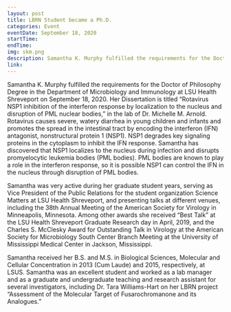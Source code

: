 ```yaml
---
layout: post
title: LBRN Student became a Ph.D.
categories: Event
eventDate: September 18, 2020
startTime:
endTime:
img: skm.png
description: Samantha K. Murphy fulfilled the requirements for the Doctor of Philosophy Degree in the Department of Microbiology and Immunology at LSU Health Shreveport on September 18, 2020.
link:
---
```

Samantha K. Murphy fulfilled the requirements for the Doctor of Philosophy Degree in the Department of Microbiology and Immunology at LSU Health Shreveport on September 18, 2020. Her Dissertation is titled “Rotavirus NSP1 inhibition of the interferon response by localization to the nucleus and disruption of PML nuclear bodies,” in the lab of Dr. Michelle M.  Arnold. Rotavirus causes severe, watery diarrhea in young children and infants and promotes the spread in the intestinal tract by encoding the interferon (IFN) antagonist, nonstructural protein 1 (NSP1). NSP1 degrades key signaling proteins in the cytoplasm to inhibit the IFN response. Samantha has discovered that NSP1 localizes to the nucleus during infection and disrupts promyelocytic leukemia bodies (PML bodies). PML bodies are known to play a role in the interferon response, so it is possible NSP1 can control the IFN in the nucleus through disruption of PML bodies.

Samantha was very active during her graduate student years, serving as Vice President of the Public Relations for the student organization Science Matters at LSU Health Shreveport, and presenting talks at different venues, including the 38th Annual Meeting of the American Society for Virology in Minneapolis, Minnesota. Among other awards she received “Best Talk” at the LSU Health Shreveport Graduate Research day in April, 2019, and the Charles S. McClesky Award for Outstanding Talk in Virology at the American Society for Microbiology South Center Branch Meeting at the University of Mississippi Medical Center in Jackson, Mississippi.      

Samantha received her B.S. and M.S. in Biological Sciences, Molecular and Cellular Concentration in 2013 (Cum Laude) and 2015, respectively, at LSUS. Samantha was an excellent student and worked as a lab manager and as a graduate and undergraduate teaching and research assistant for several investigators, including Dr. Tara Williams-Hart on her LBRN project “Assessment of the Molecular Target of Fusarochromanone and its Analogues.”
